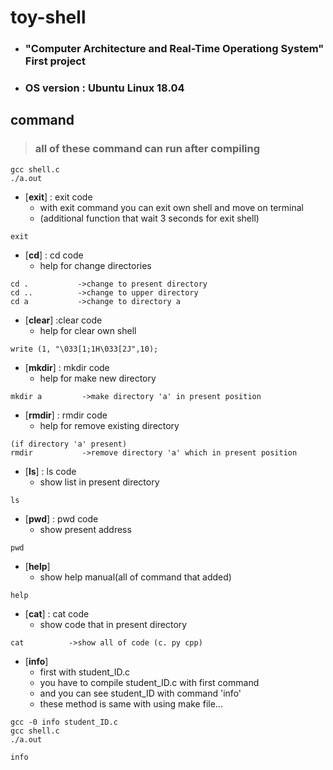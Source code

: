 # toy-shell
+ ### "Computer Architecture and Real-Time Operationg System" First project
+ ### OS version : Ubuntu Linux 18.04

## command

> ### all of these command can run after compiling



```
gcc shell.c
./a.out
```


+ [**exit**] : exit code
	+ with exit command you can exit own shell and move on terminal
	+ (additional function that wait 3 seconds for exit shell)
```
exit
```
+ [**cd**] : cd code
	+ help for change directories
```
cd .           ->change to present directory
cd ..          ->change to upper directory
cd a           ->change to directory a 
```
+ [**clear**] :clear code
	+ help for clear own shell
```
write (1, "\033[1;1H\033[2J",10);
```
+ [**mkdir**] : mkdir code
	+ help for make new directory
```
mkdir a         ->make directory 'a' in present position
```
+ [**rmdir**] : rmdir code
	+ help for remove existing directory
```
(if directory 'a' present)
rmdir           ->remove directory 'a' which in present position
```
+ [**ls**] : ls code
	+ show list in present directory
```
ls
```
+ [**pwd**] : pwd code
	+ show present address
```
pwd
```
+ [**help**]
	+ show help manual(all of command that added)
```
help
```
+ [**cat**] : cat code
	+ show code that in present directory
```
cat          ->show all of code (c. py cpp)
```
+ [**info**]
	+ first with student_ID.c
	+ you have to compile student_ID.c with first command
	+ and you can see student_ID with command 'info'
	+ these method is same with using  make file...
```
gcc -0 info student_ID.c
gcc shell.c
./a.out
```

```
info
```


